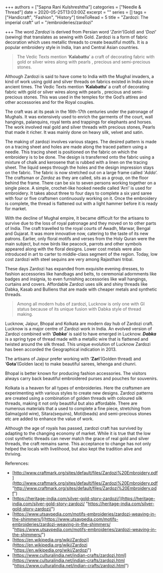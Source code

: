 +++
authors = ["Sapna Rani Kulshreshtha"]
categories = ["Needle & Thread"]
date = 2020-05-25T13:03:00Z
excerpt = ""
series = []
tags = ["Handicraft", "Fashion", "History"]
timeToRead = 5
title = "Zardozi: The imperial craft"
url = "/embroideries/zardozi"

+++
The word _Zardozi_ is derived from Persian word ‘_Zarin_’(Gold) and ‘_Dozi_’ (sewing) that translates as sewing with Gold. Zardozi is a form of fabric decoration which uses metallic threads to create beautiful motifs. It is a popular embroidery style in India, Iran and Central Asian countries.

> The Vedic Texts mention ‘**Kalabattu**’ a craft of decorating fabric with gold or silver wires along with pearls , precious and semi-precious stones.

Although Zardozi is said to have come to India with the Mughal invaders, a kind of work using gold and silver threads on fabrics existed in India since ancient times. The Vedic Texts mention ‘**Kalabattu**’ a craft of decorating fabric with gold or silver wires along with pearls , precious and semi-precious stones. This was used in the temples for the God’s attires and other accessories and for the Royal couples.

The craft was at its peak in the 16th-17th centuries under the patronage of Mughals. It was extensively used to enrich the garments of the court, wall hangings, palanquins, royal tents and trappings for elephants and horses. The work involved real gold and silver threads with precious stones, Pearls that made it richer. It was mainly done on heavy silk, velvet and satin.

The making of zardozi involves various stages. The desired pattern is made on a tracing sheet and holes are made along the traced pattern using a needle. This tracing sheet is positioned on the fabric on which the embroidery is to be done. The design is transferred onto the fabric using a mixture of chalk and kerosene that is rubbed with a linen on the tracing sheet. The liquid seeps through the holes and the design impression stays on the fabric. The fabric is now stretched out on a large frame called ‘_Adda_’. The craftsman or _Zardoz_ as they are called, sits as a group, on the floor behind the frame. There can be six to seven persons working together on a single piece. A simple, crochet-like hooked needle called ‘Arri’ is used for embroidery. It takes about three to four days to complete a six yard saree with four or five craftsmen continuously working on it. Once the embroidery is complete, the thread is flattened out with a light hammer before it is ready for market.

With the decline of Mughal empire, It became difficult for the artisans to survive due to the loss of royal patronage and they moved on to other parts of India. The craft travelled to the royal courts of Awadh, Marwar, Bengal and Gujarat. It was more innovative now, catering to the taste of its new patrons. Earlier, only floral motifs and verses from the Holy Quran were the main subject, but now birds like peacock, parrots and other symbols appeared along with the floral designs. Lower cost metals were also introduced in art to carter to middle-class segment of the region. Today, low cost zardozi with steel sequins are very among Rajasthani tribal. 

These days Zardozi has expanded from exquisite evening dresses, to fashion accessories like handbags and belts, to ceremonial adornments like badges and insignia, to even furnishing accessories like wall hangings, curtains and covers. Affordable Zardozi uses silk and shiny threads like Dabka, Kasab and Bulliens that are made with cheaper metals and synthetic threads.  

> Among all modern hubs of zardozi, Lucknow is only one with GI status because of its unique fusion with Dabka style of thread making.

Lucknow, Jaipur, Bhopal and Kolkata are modern day hub of Zardozi craft. Lucknow is a major centre of Zardozi work in India. An evolved version of Zardozi combined with ‘**_Dabka_**’ is said to have emerged in Lucknow. **_Dabka_** is a spring type of thread made with a metallic wire that is flattened and twisted around the silk thread. This unique evolution of Lucknow Zardozi has been accorded the Geographical indication in 2013.

The artisans of Jaipur prefer working with ‘**Zari**’(Golden thread) and ‘**Gota**’(Golden lace) to make beautiful sarees, lehenga and chunri.

Bhopal is better known for producing fashion accessories. The visitors always carry back beautiful embroidered purses and pouches for souvenirs.

Kolkata is a heaven for all types of embroideries. Here the craftsmen are experimenting with various styles to create new designs. Zardozi patterns are created using a combination of golden threads with coloured silk threads, making it not only beautiful but also affordable. There are numerous materials that a used to complete a fine piece, stretching from Salma(gold wire), Sitara(sequins), Moti(beads) and semi-precious stones etc are added to enhance the value of work.

Although the age of royals has passed, zardozi craft has survived by adapting to the changing economy of market. While it is true that the low cost synthetic threads can never match the grace of real gold and silver threads, the craft remains same. This acceptance to change has not only helped the locals with livelihood, but also kept the tradition alive and thriving.

References: 

* [http://www.craftmark.org/sites/default/files/Zardozi%20Embroidery.pdf](http://www.craftmark.org/sites/default/files/Zardozi%20Embroidery.pdf "http://www.craftmark.org/sites/default/files/Zardozi%20Embroidery.pdf")
* [https://heritage-india.com/silver-gold-story-zardozi/](https://heritage-india.com/silver-gold-story-zardozi/ "https://heritage-india.com/silver-gold-story-zardozi/")
* [https://www.utsavpedia.com/motifs-embroideries/zardozi-weaving-in-the-shimmers/](https://www.utsavpedia.com/motifs-embroideries/zardozi-weaving-in-the-shimmers/ "https://www.utsavpedia.com/motifs-embroideries/zardozi-weaving-in-the-shimmers/")
* [https://en.wikipedia.org/wiki/Zardozi](https://en.wikipedia.org/wiki/Zardozi "https://en.wikipedia.org/wiki/Zardozi")
* [https://www.culturalindia.net/indian-crafts/zardozi.html](https://www.culturalindia.net/indian-crafts/zardozi.html "https://www.culturalindia.net/indian-crafts/zardozi.html")